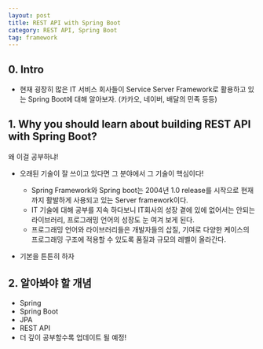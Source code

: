 ```yaml
---
layout: post
title: REST API with Spring Boot
category: REST API, Spring Boot
tag: framework
---
```


## 0. Intro

- 현재 굉장히 많은 IT 서비스 회사들이 Service Server Framework로 활용하고 있는 Spring Boot에 대해 알아보자. (카카오, 네이버, 배달의 민족 등등)

## 1. Why you should learn about building REST API with Spring Boot?

왜 이걸 공부하냐!

- 오래된 기술이 잘 쓰이고 있다면 그 분야에서 그 기술이 핵심이다!

  - Spring Framework와 Spring boot는 2004년 1.0 release를 시작으로 현재까지 활발하게 사용되고 있는 Server framework이다.
  - IT 기술에 대해 공부를 지속 하다보니 IT회사의 성장 곁에 있에 없어서는 안되는 라이브러리, 프로그래밍 언어의 성장도 눈 여겨 보게 된다.
  - 프로그래밍 언어와 라이브러리들은 개발자들의 삽질, 기여로 다양한 케이스의 프로그래밍 구조에 적용할 수 있도록 품질과 규모의 레벨이 올라간다.
- 기본을 튼튼히 하자

## 2. 알아봐야 할 개념

- Spring
- Spring Boot
- JPA
- REST API
- 더 깊이 공부할수록 업데이트 될 예정!
